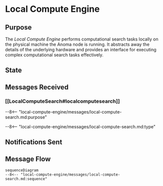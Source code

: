 <div class="engine" markdown>

# Local Compute Engine

## Purpose

<!-- --8<-- [start:purpose] -->

The *Local Compute Engine* performs computational search tasks locally on the physical machine the Anoma node is running.
It abstracts away the details of the underlying hardware and
provides an interface for executing complex computational search tasks effectively.

<!-- --8<-- [end:purpose] -->

## State

## Messages Received

### [[LocalComputeSearch#localcomputesearch]]

--8<-- "local-compute-engine/messages/local-compute-search.md:purpose"

--8<-- "local-compute-engine/messages/local-compute-search.md:type"

## Notifications Sent

## Message Flow

<!-- --8<-- [start:messages] -->
```mermaid
sequenceDiagram
--8<-- "local-compute-engine/messages/local-compute-search.md:sequence"
```
<!-- --8<-- [end:messages] -->

</div>

